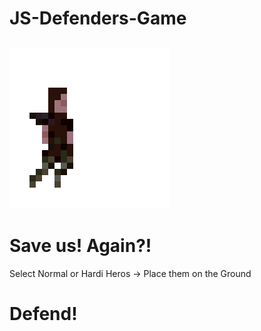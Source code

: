 # JS-Defenders-Game

## ![BAT](hero1_card.png)
# Save us! Again?!

Select Normal or Hardi Heros -> Place them on the Ground
# Defend!

